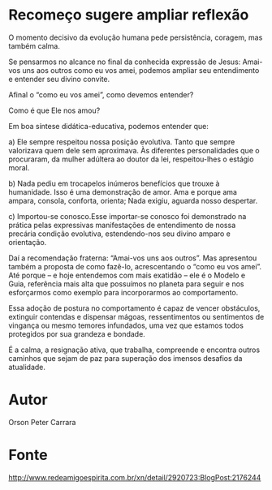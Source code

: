 # Recomeço sugere ampliar reflexão

O momento decisivo da evolução humana pede persistência, coragem, mas também calma.

Se pensarmos no alcance no final da conhecida expressão de Jesus: Amai-vos uns aos outros como eu vos amei, podemos ampliar seu entendimento e entender seu divino convite.

Afinal o “como eu vos amei”, como devemos entender?

Como é que Ele nos amou?

Em boa síntese didática-educativa, podemos entender que:

a) Ele sempre respeitou nossa posição evolutiva. Tanto que sempre valorizava quem dele sem aproximava. Às diferentes personalidades que o procuraram, da mulher adúltera ao doutor da lei, respeitou-lhes o estágio moral.

b) Nada pediu em trocapelos inúmeros benefícios que trouxe à humanidade. Isso é uma demonstração de amor. Ama e porque ama ampara, consola, conforta, orienta; Nada exigiu, aguarda nosso despertar.

c) Importou-se conosco.Esse importar-se conosco foi demonstrado na prática pelas expressivas manifestações de entendimento de nossa precária condição evolutiva, estendendo-nos seu divino amparo e orientação.

Daí a recomendação fraterna: “Amai-vos uns aos outros”. Mas apresentou também a proposta de como fazê-lo, acrescentando o “como eu vos amei”. Até porque – e hoje entendemos com mais exatidão – ele é o Modelo e Guia, referência mais alta que possuímos no planeta para seguir e nos esforçarmos como exemplo para incorporarmos ao comportamento.

Essa adoção de postura no comportamento é capaz de vencer obstáculos, extinguir contendas e dispensar mágoas, ressentimentos ou sentimentos de vingança ou mesmo temores infundados, uma vez que estamos todos protegidos por sua grandeza e bondade.

É a calma, a resignação ativa, que trabalha, compreende e encontra outros caminhos que sejam de paz para superação dos imensos desafios da atualidade.

# Autor
Orson Peter Carrara

# Fonte
http://www.redeamigoespirita.com.br/xn/detail/2920723:BlogPost:2176244

